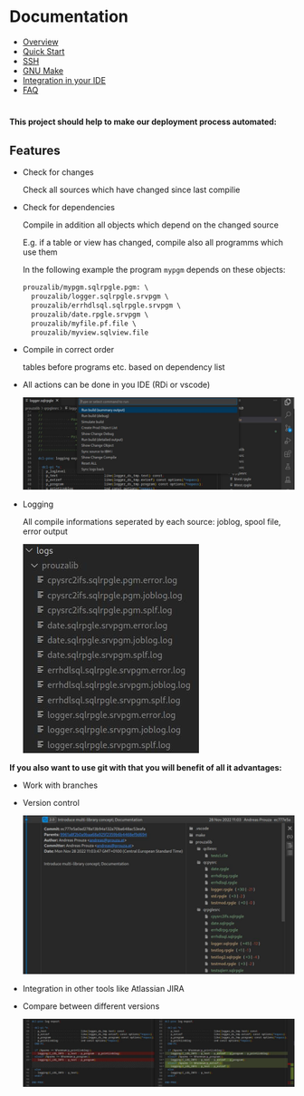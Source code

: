 # Documentation

- [Overview](/docs/pages/overview.md)
- [Quick Start](/docs/pages/quick_start.md)
- [SSH](/docs/pages/SSH.md)
- [GNU Make](/docs/pages/gnu_make.md)
- [Integration in your IDE](/docs/pages/integration_in_your_ide.md)
- [FAQ](/docs/pages/faq.md)


# 

**This project should help to make our deployment process automated:**

## Features
* Check for changes
  
    Check all sources which have changed since last compilie
  
* Check for dependencies
  
  Compile in addition all objects which depend on the changed source

  E.g. if a table or view has changed, compile also all programms which use them

  In the following example the program ```mypgm``` depends on these objects:
  ```
  prouzalib/mypgm.sqlrpgle.pgm: \
    prouzalib/logger.sqlrpgle.srvpgm \
    prouzalib/errhdlsql.sqlrpgle.srvpgm \
    prouzalib/date.rpgle.srvpgm \
    prouzalib/myfile.pf.file \
    prouzalib/myview.sqlview.file

  ```

* Compile in correct order
  
  tables before programs etc. based on dependency list

* All actions can be done in you IDE (RDi or vscode)

  ![run-command-2.jpg](docs/assets/run-command-2.jpg)

* Logging
  
  All compile informations seperated by each source: joblog, spool file, error output

  ![compile-logs](docs/assets/compile-logs.jpg)


**If you also want to use git with that you will benefit of all it advantages:**

* Work with branches
* Version control

  ![git-commit](docs/assets/git-commit.jpg)

* Integration in other tools like Atlassian JIRA
* Compare between different versions

  ![git-compare](docs/assets/git-compare.jpg)

